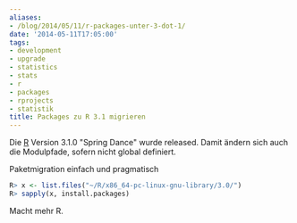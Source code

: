 ```yaml
---
aliases:
- /blog/2014/05/11/r-packages-unter-3-dot-1/
date: '2014-05-11T17:05:00'
tags:
- development
- upgrade
- statistics
- stats
- r
- packages
- rprojects
- statistik
title: Packages zu R 3.1 migrieren
---
```


Die [R](http://r-project.org) Version 3.1.0 "Spring Dance" wurde released.
Damit ändern sich auch die Modulpfade, sofern nicht global definiert.

Paketmigration einfach und pragmatisch

``` r
R> x <- list.files("~/R/x86_64-pc-linux-gnu-library/3.0/")
R> sapply(x, install.packages)
```

Macht mehr R.
